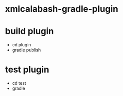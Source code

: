 # xmlcalabash-gradle-plugin

# build plugin

* cd plugin
* gradle publish

# test plugin
* cd test
* gradle
